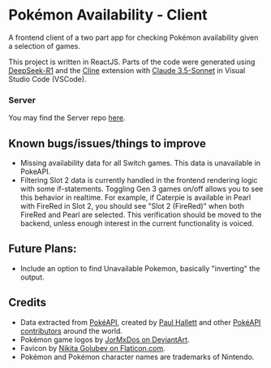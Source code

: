 # Pokémon Availability - Client
A frontend client of a two part app for checking Pokémon availability given a selection of games. 

This project is written in ReactJS. Parts of the code were generated using [DeepSeek-R1](https://chat.deepseek.com/) and the [Cline](https://cline.bot/) extension with [Claude 3.5-Sonnet](https://claude.ai/) in Visual Studio Code (VSCode).

### Server
You may find the Server repo [here](https://github.com/VHCosta/pokemon-availability-server).

## Known bugs/issues/things to improve

* Missing availability data for all Switch games. This data is unavailable in PokeAPI.
* Filtering Slot 2 data is currently handled in the frontend rendering logic with some if-statements. Toggling Gen 3 games on/off allows you to see this behavior in realtime. For example, if Caterpie is available in Pearl with FireRed in Slot 2, you should see "Slot 2 (FireRed)" when both FireRed and Pearl are selected. This verification should be moved to the backend, unless enough interest in the current functionality is voiced.

## Future Plans:

* Include an option to find Unavailable Pokemon, basically "inverting" the output.

## Credits

* Data extracted from [PokéAPI](https://pokeapi.co/), created by [Paul Hallett](https://github.com/phalt) and other [PokéAPI contributors](https://github.com/PokeAPI/pokeapi/graphs/contributors) around the world.
* Pokémon game logos by [JorMxDos on DeviantArt](https://www.deviantart.com/jormxdos).
* Favicon by [Nikita Golubev on Flaticon.com](https://www.flaticon.com/authors/nikita-golubev).
* Pokémon and Pokémon character names are trademarks of Nintendo.